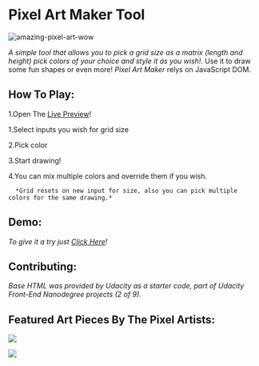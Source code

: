 # Pixel Art Maker Tool  
![amazing-pixel-art-wow](https://user-images.githubusercontent.com/44810632/75442856-f760ab80-5968-11ea-8d74-c197aa151af9.png)

*A simple tool that allows you to pick a grid size as a matrix (length and height) pick colors of your choice and style it as you wish!.*
Use it to draw some fun shapes or even more!
_Pixel Art Maker_ relys on JavaScript DOM.

## How To Play:


1.Open The [Live Preview](https://safei-ashraf.github.io/Pixel-Art-Maker/index.html)!



1.Select inputs you wish for grid size


2.Pick color


3.Start drawing!


4.You can mix multiple colors and override them if you wish.


      *Grid resets on new input for size, also you can pick multiple colors for the same drawing.*
      
      
## Demo:


*To give it a try just [Click Here](https://safei-ashraf.github.io/Pixel-Art-Maker/index.html)!*

## Contributing:


*Base HTML was provided by Udacity as a starter code, part of Udacity Front-End Nanodegree projects (2 of 9).*


## Featured Art Pieces By The Pixel Artists:

![](https://user-images.githubusercontent.com/44810632/75441946-34c43980-5967-11ea-8b13-351513e5f265.jpg)


![](https://user-images.githubusercontent.com/44810632/75441974-3a218400-5967-11ea-9d9e-0a0aa958fa23.png)



